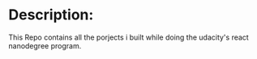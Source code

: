 # Description:
This Repo contains all the porjects i built while doing the udacity's react nanodegree program.
